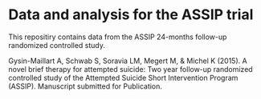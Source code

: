 # Data and analysis for the ASSIP trial
This repositiry contains data from the ASSIP 24-months follow-up randomized controlled study.

Gysin-Maillart A, Schwab S, Soravia LM, Megert M, & Michel K (2015). A novel brief therapy for attempted suicide: Two year follow-up randomized controlled study of the Attempted Suicide Short Intervention Program (ASSIP). Manuscript submitted for Publication.
